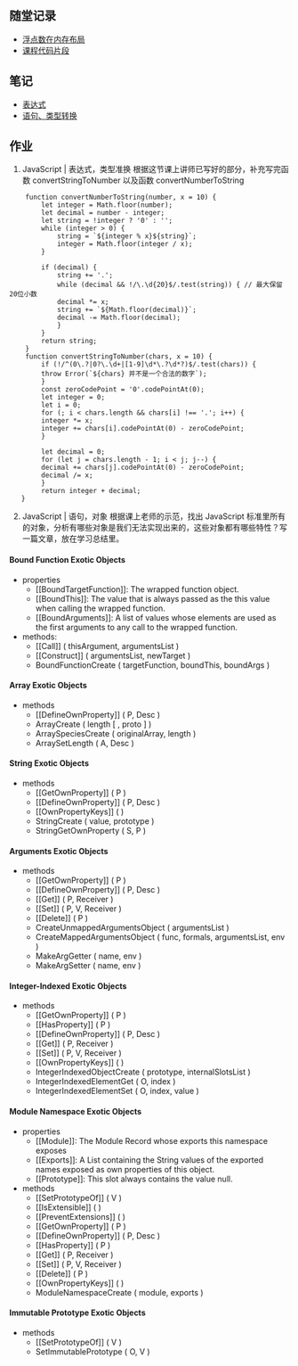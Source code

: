 ## 随堂记录
 - [浮点数在内存布局](https://www.yuque.com/yangxiaomie/zu16ge/opaz72)
 - [课程代码片段](https://github.com/wanni-yang/Frontend-01-Template/blob/master/week03/class_exercise.html)
## 笔记
 - [表达式](https://www.yuque.com/yangxiaomie/zu16ge/clq7pn/edit)
 - [语句、类型转换](https://www.yuque.com/yangxiaomie/zu16ge/ui105x/edit)
## 作业
1. JavaScript | 表达式，类型准换
根据这节课上讲师已写好的部分，补充写完函数 convertStringToNumber
以及函数 convertNumberToString
```
    function convertNumberToString(number, x = 10) {
        let integer = Math.floor(number);
        let decimal = number - integer;
        let string = !integer ? '0' : '';
        while (integer > 0) {
            string = `${integer % x}${string}`;
            integer = Math.floor(integer / x);
        }

        if (decimal) {
            string += '.';
            while (decimal && !/\.\d{20}$/.test(string)) { // 最大保留20位小数
            decimal *= x;
            string += `${Math.floor(decimal)}`;
            decimal -= Math.floor(decimal);
            }
        }
        return string;
    }
    function convertStringToNumber(chars, x = 10) {
        if (!/^(0\.?|0?\.\d+|[1-9]\d*\.?\d*?)$/.test(chars)) {
        throw Error(`${chars} 并不是一个合法的数字`);
        }
        const zeroCodePoint = '0'.codePointAt(0);
        let integer = 0;
        let i = 0;
        for (; i < chars.length && chars[i] !== '.'; i++) {
        integer *= x;
        integer += chars[i].codePointAt(0) - zeroCodePoint;
        }

        let decimal = 0;
        for (let j = chars.length - 1; i < j; j--) {
        decimal += chars[j].codePointAt(0) - zeroCodePoint;
        decimal /= x;
        }
        return integer + decimal;
   }
```
2. JavaScript | 语句，对象
根据课上老师的示范，找出 JavaScript 标准里所有的对象，分析有哪些对象是我们无法实现出来的，这些对象都有哪些特性？写一篇文章，放在学习总结里。
 #### Bound Function Exotic Objects
 - properties
   - [[BoundTargetFunction]]: The wrapped function object.
   - [[BoundThis]]: The value that is always passed as the this value when calling the wrapped function.
   - [[BoundArguments]]: A list of values whose elements are used as the first arguments to any call to the wrapped function.
 - methods:
   - [[Call]] ( thisArgument, argumentsList )
   - [[Construct]] ( argumentsList, newTarget )
   - BoundFunctionCreate ( targetFunction, boundThis, boundArgs )
#### Array Exotic Objects
 - methods
   - [[DefineOwnProperty]] ( P, Desc )
   - ArrayCreate ( length [ , proto ] )
   - ArraySpeciesCreate ( originalArray, length )
   - ArraySetLength ( A, Desc )
#### String Exotic Objects
 - methods
   - [[GetOwnProperty]] ( P )
   - [[DefineOwnProperty]] ( P, Desc )
   - [[OwnPropertyKeys]] ( )
   - StringCreate ( value, prototype )
   - StringGetOwnProperty ( S, P )
#### Arguments Exotic Objects
 - methods
   - [[GetOwnProperty]] ( P )
   - [[DefineOwnProperty]] ( P, Desc )
   - [[Get]] ( P, Receiver )
   - [[Set]] ( P, V, Receiver )
   - [[Delete]] ( P )
   - CreateUnmappedArgumentsObject ( argumentsList )
   - CreateMappedArgumentsObject ( func, formals, argumentsList, env )
   - MakeArgGetter ( name, env )
   - MakeArgSetter ( name, env )
#### Integer-Indexed Exotic Objects
 - methods
   - [[GetOwnProperty]] ( P )
   - [[HasProperty]] ( P )
   - [[DefineOwnProperty]] ( P, Desc )
   - [[Get]] ( P, Receiver )
   - [[Set]] ( P, V, Receiver )
   - [[OwnPropertyKeys]] ( )
   - IntegerIndexedObjectCreate ( prototype, internalSlotsList )
   - IntegerIndexedElementGet ( O, index )
   - IntegerIndexedElementSet ( O, index, value )
#### Module Namespace Exotic Objects
 - properties
   - [[Module]]: The Module Record whose exports this namespace exposes
   - [[Exports]]: A List containing the String values of the exported names exposed as own properties of this object.
   - [[Prototype]]: This slot always contains the value null.
 - methods
   - [[SetPrototypeOf]] ( V )
   - [[IsExtensible]] ( )
   - [[PreventExtensions]] ( )
   - [[GetOwnProperty]] ( P )
   - [[DefineOwnProperty]] ( P, Desc )
   - [[HasProperty]] ( P )
   - [[Get]] ( P, Receiver )
   - [[Set]] ( P, V, Receiver )
   - [[Delete]] ( P )
   - [[OwnPropertyKeys]] ( )
   - ModuleNamespaceCreate ( module, exports )
#### Immutable Prototype Exotic Objects
 - methods
   - [[SetPrototypeOf]] ( V )
   - SetImmutablePrototype ( O, V )